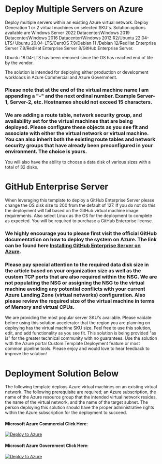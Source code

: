 # Deploy Multiple Servers on Azure

Deploy multiple servers within an existing Azure virtual network. Deploy Generation 1 or 2 virtual machines on selected SKU's. Solution options available are Windows Server 2022 Datacenter/Windows 2019 Datacenter/Windows 2016 Datacenter/Windows 2012 R2/Ubuntu 22.04-LTS/ Ubuntu 20.04-LTS/CentOS 7.9/Debian 11 /Debian 12/RedHat Enterprise Server 7.8/RedHat Enterprise Server 8/GitHub Enterprise Server. 

Ubuntu 18.04-LTS has been removed since the OS has reached end of life by the vendor.

The solution is intended for deploying either production or development workloads in Azure Commercial and Azure Government.
### Please note that at the end of the virtual machine name I am appending a "-" and the next ordinal number. Example Server-1, Server-2, etc. Hostnames should not exceed 15 characters.
### We are adding a route table, network security group, and availability set for the virtual machines that are being deployed. Please configure these objects as you see fit and associate with either the virtual network or virtual machine. You can also inherit both the existing route tables and network security groups that have already been preconfigured in your environment. The choice is yours.
You will also have the ability to choose a data disk of various sizes with a total of 32 disks.

# GitHub Enterprise Server

When leveraging this template to deploy a GitHub Enterprise Server please change the OS disk size to 200 from the default of 127. If you do not do this the deployment will fail based on the GitHub virtual machine image requirements. Also select Linux as the OS for the deployment to complete as expected. You will be required to purchase a GitHub Enterprise license.

### We highly encourage you to please first visit the official GitHub documentation on how to deploy the system on Azure. The link can be found here [Installing GitHub Enterprise Server on Azure](https://docs.github.com/en/enterprise-server@3.6/admin/installation/setting-up-a-github-enterprise-server-instance/installing-github-enterprise-server-on-azure). 
### Please pay special attention to the required data disk size in the article based on your organization size as well as the custom TCP ports that are also required within the NSG. We are not populating the NSG or assigning the NSG to the virtual machine avoiding any potential conflicts with your current Azure Landing Zone (virtual networks) configuration. Also please review the required size of the virtual machine in terms of Memory and virtual CPUs.

We are providing the most popular server SKU's available. Please vaidate before using this solution accelerator that the region you are planning on deploying has the virtual machine SKU size. 
Feel free to use this solution, edit, and add functionality as you see fit. This solution is being provided "as is" for the greater technical community with no guarantees. 
Use the solution with the Azure portal Custom Template Deployment feature or most common pipeline tools.
Please enjoy and would love to hear feedback to improve the solution! 

# Deployment Solution Below

The following template deploys Azure virtual machines on an existing virtual network. The following prerequisite are required; an Azure subscription, the name of the Azure resource group that the intended virtual network resides, the name of the virtual network, and the name of the target subnet. The person deploying this solution should have the proper administrative rights within the Azure subscription for the deployment to succeed.

#### Microsoft Azure Commercial Click Here: ####
[![Deploy to Azure](https://aka.ms/deploytoazurebutton)](https://portal.azure.com/#create/Microsoft.Template/uri/https%3A%2F%2Fraw.githubusercontent.com%2Fadelagar%2FDeployMultipleServers%2Fmain%2Fazuredeploy.json)

#### Microsoft Azure Government Click Here: ####

[![Deploy to Azure](https://aka.ms/deploytoazuregovbutton)](https://portal.azure.us/#create/Microsoft.Template/uri/https%3A%2F%2Fraw.githubusercontent.com%2Fadelagar%2FDeployMultipleServers%2Fmain%2Fazuredeploy.json)
